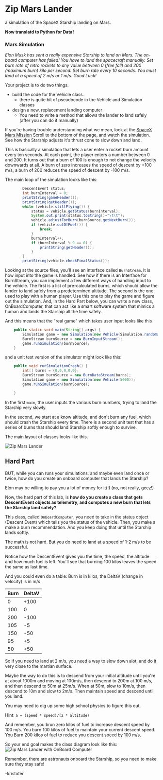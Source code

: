 # Zip Mars Lander
a simulation of the SpaceX Starship landing on Mars.

**Now translatd to Python for Data!**

### Mars Simulation

_Elon Musk has sent a really expensive Starship to land on Mars.
The on-board computer has failed! You have to land the spacecraft manually.
Set burn rate of retro rockets to any value between 0 (free fall) and 200
(maximum burn) kilo per second. Set burn rate every 10 seconds.
You must land at a speed of 2 m/s or 1 m/s. Good Luck!_


Your project is to do two things.

- build the code for the Vehicle class.
  - there is quite  bit of pseudocode in the Vehicle and Simulation classes
- design a new, replacement landing computer
  - You need to write a method that allows the lander to land safely (after you can do it manually)

If you're having trouble understanding what we mean, look at the
[SpaceX Mars Mission](https://www.spacex.com/human-spaceflight/mars/)
Scroll to the bottom of the page, and watch the simulation.
See how the Starship adjusts it's thrust cone to slow down and land.

This is basically a simulation that lets a user enter a rocket burn amount every
ten seconds. At each point, the player enters a number between 0 and 200. 
It turns out that a burn of 100 is enough to not change the velocity downwards at all.
A burn of zero increases the speed of descent by +100 m/s, a burn of 200 reduces 
the speed of descent by -100 m/s.

The main loop of the simulation looks like this:

``` java
        DescentEvent status;
        int burnInterval = 0;
        printString(gameHeader());
        printString(getHeader());
        while (vehicle.stillFlying()) {
            status = vehicle.getStatus(burnInterval);
            System.out.print(status.toString()+"\t\t");
            vehicle.adjustForBurn(burnSource.getNextBurn());
            if (vehicle.outOfFuel()) {
                break;
            }
            burnInterval++;
            if (burnInterval % 9 == 0) {
                printString(getHeader());
            }
        }
        printString(vehicle.checkFinalStatus());
```

Looking at the source files, you'll see an interface called `BurnStream`. 
It is how input into the game is handled.
See how if there is an Interface for BurnStream, you can implement a few different ways of handling input to the vehicle.
The first is a list of pre-calculated burns, which should allow the lander to land safely from a predetermined altitude.
The second is the one used to play with a human player.
Use this one to play the game and figure out the simulation.
And, in the Hard Part below, you can write a new class, OnBoardComputer, that can
act like a smart software system that mimics a human and lands the Starship all the time safely.

And this means that the "real game" which takes user input looks like this

``` java
    public static void main(String[] args) {
        Simulation game = new Simulation(new Vehicle(Simulation.randomaltitude()));
        BurnStream burnSource = new BurnInputStream();
        game.runSimulation(burnSource);
    }
```

and a unit test version of the simulator might look like this:

``` java
    public void runSimulationCrash() {
        int[] burns = {0,0,0,0,0};
        BurnStream burnSource = new BurnDataStream(burns);
        Simulation game = new Simulation(new Vehicle(5000));
        game.runSimulation(burnSource);

    }
```

In the first `main`, the user inputs the various burn numbers, trying to land the Starship
very slowly.

In the second, we start at a know altitude, and don't burn any fuel, which should crash
the Starship every time. There is a second unit test that has a series of burns that
should land Starship softly enough to survive.

The main layout of classes looks like this.

![Zip Mars Lander](ZipMarsLanderArch.png)

## Hard Part

BUT, while you can runs your simulations, and maybe even land once or twice,
how do you create an onboard computer that lands the Starship?

Elon may be willing to pay you a lot of money for it(!) (no, not really, geez!)

Now, the hard part of this lab, is 
__how do you create a class that gets DescentEvent objects as telemetry,
and computes a new burn that lets the Starship land safely?__

This class, called `OnBoardComputer`, you need to take in the status object 
(Descent Event) which tells you the status of the vehicle. 
Then, you make a make a burn recommendation.
And you keep doing that until the Starship lands softly.

The math is not hard. 
But you do need to land at a speed of 1-2 m/s to be successful.

Notice how the DescentEvent gives you the time, the speed, the altitude and how much fuel is left.
You'll see that burning 100 kilos leaves the speed the same as last time.

And you could even do a table:
Burn is in kilos, the DeltaV (change in velocity) is in m/s

| Burn | DeltaV |
|------|--------|
|  0   |  +100  |
| 100  |    0   |
|200|-100|
|105| -5|
|150|-50|
|95|+5|
|50|+50|

So if you need to land at 2 m/s, you need a way to slow down alot, and do it very close to the martian surface.

Maybe the way to do this is to descend from your initial altitude until you're at about 
1000m and moving at 100m/s, then descend to 200m at 100 m/s, and then descend to 50m at 25m/s.
When at 50m, slow to 10m/s, then descend to 10m and slow to 2m/s. 
Then maintain speed and descend until you land.

You may need to dig up some high school physics to figure this out.

Hint: `a = (speed * speed)/(2 * altitude)`

And remember, you brun zero kilos of fuel to increase descent speed by 100 m/s.
You burn 100 kilos of fuel to maintain your current descent speed.
You Burn 200 kilos of fuel to reduce you descent speed by 100 m/s.

So your end goal makes the class diagram look like this:
![Zip Mars Lander with OnBoard Computer](OnBoardComputer.png)

Remember, there are astronauts onboard the Starship, so you need to make
sure they stay safe!

-kristofer
